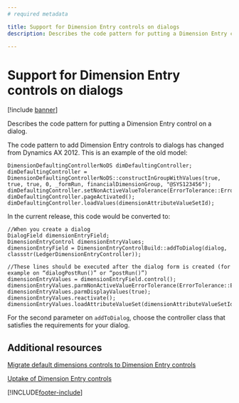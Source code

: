 ```yaml
---
# required metadata

title: Support for Dimension Entry controls on dialogs
description: Describes the code pattern for putting a Dimension Entry control on a dialog.

---
```


# Support for Dimension Entry controls on dialogs

[!include [banner](../includes/banner.md)]

Describes the code pattern for putting a Dimension Entry control on a dialog.

The code pattern to add Dimension Entry controls to dialogs has changed from Dynamics AX 2012. This is an example of the old model:

```xpp
DimensionDefaultingControllerNoDS dimDefaultingController;
dimDefaultingController = DimensionDefaultingControllerNoDS::constructInGroupWithValues(true, true, true, 0, _formRun, financialDimensionGroup, "@SYS123456");
dimDefaultingController.setNonActiveValueTolerance(ErrorTolerance::Error);
dimDefaultingController.pageActivated();
dimDefaultingController.loadValues(dimensionAttributeValueSetId);
```

In the current release, this code would be converted to:
    
```xpp
//When you create a dialog
DialogField dimensionEntryField;
DimensionEntryControl dimensionEntryValues;
dimensionEntryField = DimensionEntryControlBuild::addToDialog(dialog, classstr(LedgerDimensionEntryController));

//These lines should be executed after the dialog form is created (for example on “dialogPostRun()” or “postRun()”)
dimensionEntryValues = dimensionEntryField.control();
dimensionEntryValues.parmNonActiveValueErrorTolerance(ErrorTolerance::Error);
dimensionEntryValues.parmDisplayValues(true);
dimensionEntryValues.reactivate();
dimensionEntryValues.loadAttributeValueSet(dimensionAttributeValueSetId);
```

For the second parameter on `addToDialog`, choose the controller class that satisfies the requirements for your dialog.

## Additional resources

[Migrate default dimensions controls to Dimension Entry controls](dimension-entry-control-migration.md)

[Uptake of Dimension Entry controls](dimension-entry-control-uptake.md)





[!INCLUDE[footer-include](../../../includes/footer-banner.md)]
